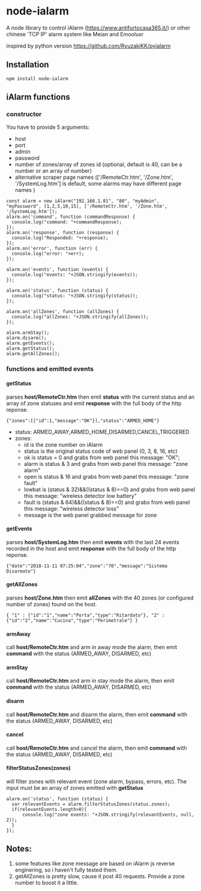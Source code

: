 # node-ialarm
A node library to control iAlarm (https://www.antifurtocasa365.it/) or other chinese 'TCP IP' alarm system like Meian and Emooluxr

inspired by python version https://github.com/RyuzakiKK/pyialarm

## Installation
```
npm install node-ialarm
```

## iAlarm functions
### constructor
You have to provide 5 arguments:
- host
- port
- admin
- password
- number of zones/array of zones id (optional, default is 40, can be a number or an array of number)
- alternative scraper page names (['/RemoteCtr.htm', '/Zone.htm', '/SystemLog.htm'] is default, some alarms may have different page names )

```
const alarm = new iAlarm("192.168.1.81", "80", "myAdmin", "myPassword", [1,2,5,10,15], ['/RemoteCtr.htm', '/Zone.htm', '/SystemLog.htm']);
alarm.on('command', function (commandResponse) {
  console.log("command: "+commandResponse);
});
alarm.on('response', function (response) {
  console.log("Responded: "+response);
});
alarm.on('error', function (err) {
  console.log("error: "+err);
});

alarm.on('events', function (events) {
  console.log("events: "+JSON.stringify(events));
});

alarm.on('status', function (status) {
  console.log("status: "+JSON.stringify(status));
});

alarm.on('allZones', function (allZones) {
  console.log("allZones: "+JSON.stringify(allZones));
});

alarm.armStay();
alarm.disarm();
alarm.getEvents();
alarm.getStatus();
alarm.getAllZones();
```

### functions and emitted events
#### getStatus
parses **host/RemoteCtr.htm** then emit **status** with the current status and an array of zone statuses and emit **response** with the full body of the http reponse.
```
{"zones":[{"id":1,"message":"OK"}],"status":"ARMED_HOME"}
```
- status: ARMED_AWAY,ARMED_HOME,DISARMED,CANCEL,TRIGGERED
- zones: 
  - id is the zone number on iAlarm 
  - status is the original status code of web panel (0, 3, 8, 16, etc)
  - ok is status = 0 and grabs from web panel this message: "OK";
  - alarm is status & 3 and grabs from web panel this message: "zone alarm"
  - open is status & 16 and grabs from web panel this message: "zone fault"
  - lowbat is (status & 32)&&((status & 8)==0) and grabs from web panel this message: "wireless detector low battery"  
  - fault is (status & 64)&&((status & 8)==0) and grabs from web panel this message: "wireless detector loss"  
  - message is the web panel grabbed message for zone


#### getEvents
parses **host/SystemLog.htm** then emit **events** with the last 24 events recorded in the host and emit **response** with the full body of the http reponse.
```
{"date":"2018-11-11 07:25:04","zone":"70","message":"Sistema Disarmato"}
```
#### getAllZones
parses **host/Zone.htm** then emit **allZones** with the 40 zones (or configured number of zones) found on the host.
```
{ "1" : {"id":"1","name":"Porta","type":"Ritardato"}, "2" : {"id":"2","name":"Cucina","type":"Perimetrale"} }
```

#### armAway
call **host/RemoteCtr.htm** and arm in away mode the alarm, then emit **command** with the status (ARMED_AWAY, DISARMED, etc)

#### armStay
call **host/RemoteCtr.htm** and arm in stay mode the alarm, then emit **command** with the status (ARMED_AWAY, DISARMED, etc)

#### disarm
call **host/RemoteCtr.htm** and disarm the alarm, then emit **command** with the status (ARMED_AWAY, DISARMED, etc)

#### cancel
call **host/RemoteCtr.htm** and cancel the alarm, then emit **command** with the status (ARMED_AWAY, DISARMED, etc)

#### filterStatusZones(zones)
will filter zones with relevant event (zone alarm, bypass, errors, etc). The input must be an array of zones emitted with **getStatus**
```
alarm.on('status', function (status) {
  var relevantEvents = alarm.filterStatusZones(status.zones);
  if(relevantEvents.length>0){
      console.log("zone events: "+JSON.stringify(relevantEvents, null, 2));
  }
});
```

## Notes:
1) some features like zone message are based on iAlarm js reverse enginering, so i haven't fully tested them.
2) getAllZones is pretty slow, cause it post 40 requests. Provide a zone number to boost it a little.
